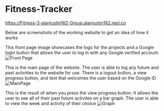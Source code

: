 # Fitness-Tracker
https://Fitness-3-alanjustin162-Group.alanjustin162.repl.co

Below are screenshots of the working website to get an idea of how it works

This front page image showcases the logo for the projects and a Google login button that allows the user to log in with any Google verified account.
![Front Page](https://user-images.githubusercontent.com/57338074/121731433-c8ab0d80-caa5-11eb-8545-4c10c0021a37.PNG)

This is the main page of the website. The user is able to log any future and past activities to the website for use.
There is a logout button, a view progress button, and text that welcomes the user based on the Google ID
![MainPage](https://user-images.githubusercontent.com/57338074/121731437-ca74d100-caa5-11eb-8185-fdc81e0484e0.PNG)

This is the result of when you press the view progress button. It allows the user to see all of their past future activites on a bar graph. The
user is able to view the week and activity of their choice
![Graph](https://user-images.githubusercontent.com/57338074/121731440-cba5fe00-caa5-11eb-82ce-e72957c5732b.PNG)


